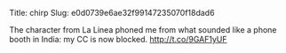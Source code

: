 Title: chirp
Slug: e0d0739e6ae32f99147235070f18dad6

The character from La Linea phoned me from what sounded like a phone booth in India: my CC is now blocked. <a href="http://t.co/9GAF1yUF">http://t.co/9GAF1yUF</a>
